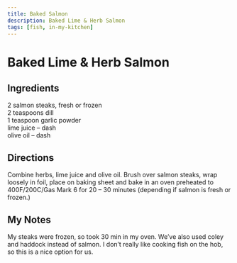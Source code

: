 ```yaml
---
title: Baked Salmon
description: Baked Lime & Herb Salmon
tags: [fish, in-my-kitchen]
---
```


# Baked Lime & Herb Salmon

## Ingredients
2 salmon steaks, fresh or frozen  
2 teaspoons dill  
1 teaspoon garlic powder  
lime juice – dash  
olive oil – dash

## Directions
Combine herbs, lime juice and olive oil. Brush over salmon steaks, wrap loosely in foil, place on baking sheet and bake in an oven preheated to 400F/200C/Gas Mark 6 for 20 – 30 minutes (depending if salmon is fresh or frozen.)

## My Notes
My steaks were frozen, so took 30 min in my oven. We’ve also used coley and haddock instead of salmon. I don’t really like cooking fish on the hob, so this is a nice option for us.